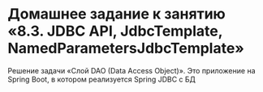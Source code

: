 # Домашнее задание к занятию «8.3. JDBC API, JdbcTemplate, NamedParametersJdbcTemplate»

Решение задачи «Слой DAO (Data Access Object)».
Это приложение на Spring Boot, в котором реализуется Spring JDBC с БД